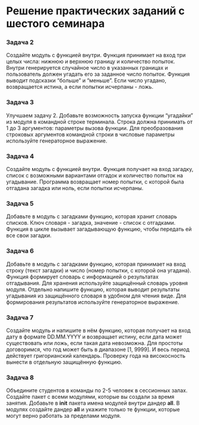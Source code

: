 # Решение практических заданий с шестого семинара
### Задача 2
Создайте модуль с функцией внутри. Функция принимает на вход три целых числа: нижнюю и верхнюю границу и количество попыток. Внутри генерируется случайное число в указанных границах и пользователь должен угадать его за заданное число попыток. Функция выводит подсказки “больше” и “меньше”. Если число угадано, возвращается истина, а если попытки исчерпаны - ложь.

### Задача 3
Улучшаем задачу 2. Добавьте возможность запуска функции “угадайки” из модуля в командной строке терминала. Строка должна принимать от 1 до 3 аргументов: параметры вызова функции. Для преобразования строковых аргументов командной строки в числовые параметры используйте генераторное выражение.

### Задача 4
Создайте модуль с функцией внутри. Функция получает на вход загадку, список с возможными вариантами отгадок и количество попыток на угадывание. Программа возвращает номер попытки, с которой была отгадана загадка или ноль, если попытки исчерпаны.

### Задача 5
Добавьте в модуль с загадками функцию, которая хранит словарь списков. Ключ словаря - загадка, значение - список с отгадками. Функция в цикле вызывает загадывающую функцию, чтобы передать ей все свои загадки. 

### Задача 6
Добавьте в модуль с загадками функцию, которая принимает на вход строку (текст загадки) и число (номер попытки, с которой она угадана). Функция формирует словарь с информацией о результатах отгадывания. Для хранения используйте защищённый словарь уровня модуля.
Отдельно напишите функцию, которая выводит результаты угадывания из защищённого словаря в удобном для чтения виде. Для формирования результатов используйте генераторное выражение.

### Задача 7
Создайте модуль и напишите в нём функцию, которая получает на вход дату в формате DD.MM.YYYY и возвращает истину, если дата может существовать или ложь, если такая дата невозможна.
Для простоты договоримся, что год может быть в диапазоне [1, 9999]. И весь период действует григорианский календарь. Проверку года на високосность вынести в отдельную защищённую функцию.

### Задача 8
Объедините студентов в команды по 2-5 человек  в сессионных залах.
Создайте пакет с всеми модулями, которые вы создали за время занятия. Добавьте в __init__ пакета имена модулей внутри дандер __all__. В модулях создайте дандер __all__ и укажите только те функции, которые могут верно работать за пределами модуля.
